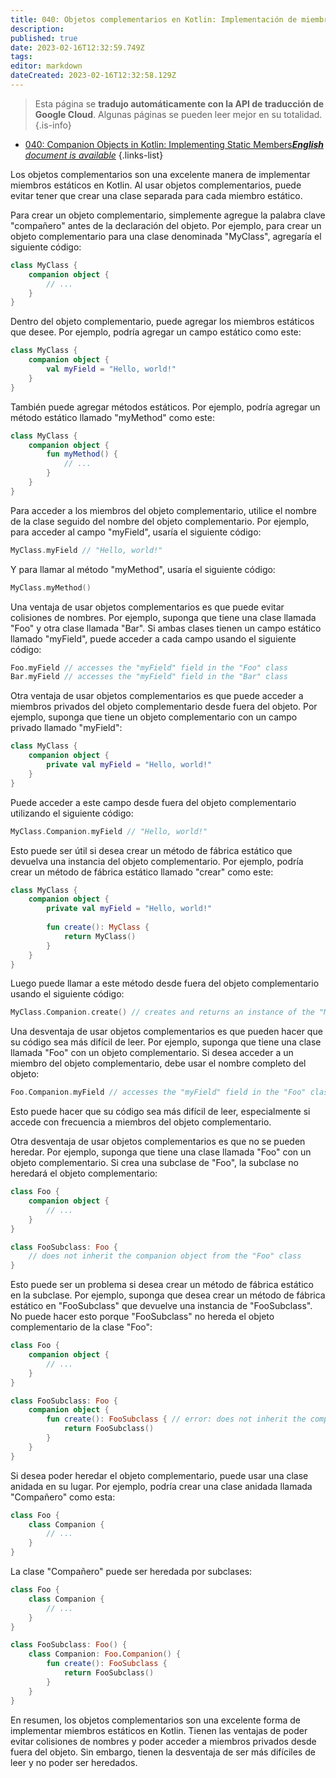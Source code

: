 ```yaml
---
title: 040: Objetos complementarios en Kotlin: Implementación de miembros estáticos
description: 
published: true
date: 2023-02-16T12:32:59.749Z
tags: 
editor: markdown
dateCreated: 2023-02-16T12:32:58.129Z
---
```


> Esta página se **tradujo automáticamente con la API de traducción de Google Cloud**.
Algunas páginas se pueden leer mejor en su totalidad.{.is-info}



- [040: Companion Objects in Kotlin: Implementing Static Members***English** document is available*](/en/Knowledge-base/Kotlin/Learning/040-companion-objects-in-kotlin-implementing-static-members)
{.links-list}




Los objetos complementarios son una excelente manera de implementar miembros estáticos en Kotlin. Al usar objetos complementarios, puede evitar tener que crear una clase separada para cada miembro estático.

Para crear un objeto complementario, simplemente agregue la palabra clave "compañero" antes de la declaración del objeto. Por ejemplo, para crear un objeto complementario para una clase denominada "MyClass", agregaría el siguiente código:

```kotlin
class MyClass {
    companion object {
        // ...
    }
}
```

Dentro del objeto complementario, puede agregar los miembros estáticos que desee. Por ejemplo, podría agregar un campo estático como este:

```kotlin
class MyClass {
    companion object {
        val myField = "Hello, world!"
    }
}
```

También puede agregar métodos estáticos. Por ejemplo, podría agregar un método estático llamado "myMethod" como este:

```kotlin
class MyClass {
    companion object {
        fun myMethod() {
            // ...
        }
    }
}
```

Para acceder a los miembros del objeto complementario, utilice el nombre de la clase seguido del nombre del objeto complementario. Por ejemplo, para acceder al campo "myField", usaría el siguiente código:

```kotlin
MyClass.myField // "Hello, world!"
```

Y para llamar al método "myMethod", usaría el siguiente código:

```kotlin
MyClass.myMethod()
```

Una ventaja de usar objetos complementarios es que puede evitar colisiones de nombres. Por ejemplo, suponga que tiene una clase llamada "Foo" y otra clase llamada "Bar". Si ambas clases tienen un campo estático llamado "myField", puede acceder a cada campo usando el siguiente código:

```kotlin
Foo.myField // accesses the "myField" field in the "Foo" class
Bar.myField // accesses the "myField" field in the "Bar" class
```

Otra ventaja de usar objetos complementarios es que puede acceder a miembros privados del objeto complementario desde fuera del objeto. Por ejemplo, suponga que tiene un objeto complementario con un campo privado llamado "myField":

```kotlin
class MyClass {
    companion object {
        private val myField = "Hello, world!"
    }
}
```

Puede acceder a este campo desde fuera del objeto complementario utilizando el siguiente código:

```kotlin
MyClass.Companion.myField // "Hello, world!"
```

Esto puede ser útil si desea crear un método de fábrica estático que devuelva una instancia del objeto complementario. Por ejemplo, podría crear un método de fábrica estático llamado "crear" como este:

```kotlin
class MyClass {
    companion object {
        private val myField = "Hello, world!"
        
        fun create(): MyClass {
            return MyClass()
        }
    }
}
```

Luego puede llamar a este método desde fuera del objeto complementario usando el siguiente código:

```kotlin
MyClass.Companion.create() // creates and returns an instance of the "MyClass" class
```

Una desventaja de usar objetos complementarios es que pueden hacer que su código sea más difícil de leer. Por ejemplo, suponga que tiene una clase llamada "Foo" con un objeto complementario. Si desea acceder a un miembro del objeto complementario, debe usar el nombre completo del objeto:

```kotlin
Foo.Companion.myField // accesses the "myField" field in the "Foo" class
```

Esto puede hacer que su código sea más difícil de leer, especialmente si accede con frecuencia a miembros del objeto complementario.

Otra desventaja de usar objetos complementarios es que no se pueden heredar. Por ejemplo, suponga que tiene una clase llamada "Foo" con un objeto complementario. Si crea una subclase de "Foo", la subclase no heredará el objeto complementario:

```kotlin
class Foo {
    companion object {
        // ...
    }
}

class FooSubclass: Foo {
    // does not inherit the companion object from the "Foo" class
}
```

Esto puede ser un problema si desea crear un método de fábrica estático en la subclase. Por ejemplo, suponga que desea crear un método de fábrica estático en "FooSubclass" que devuelve una instancia de "FooSubclass". No puede hacer esto porque "FooSubclass" no hereda el objeto complementario de la clase "Foo":

```kotlin
class Foo {
    companion object {
        // ...
    }
}

class FooSubclass: Foo {
    companion object {
        fun create(): FooSubclass { // error: does not inherit the companion object from the "Foo" class
            return FooSubclass()
        }
    }
}
```

Si desea poder heredar el objeto complementario, puede usar una clase anidada en su lugar. Por ejemplo, podría crear una clase anidada llamada "Compañero" como esta:

```kotlin
class Foo {
    class Companion {
        // ...
    }
}
```

La clase "Compañero" puede ser heredada por subclases:

```kotlin
class Foo {
    class Companion {
        // ...
    }
}

class FooSubclass: Foo() {
    class Companion: Foo.Companion() {
        fun create(): FooSubclass {
            return FooSubclass()
        }
    }
}
```

En resumen, los objetos complementarios son una excelente forma de implementar miembros estáticos en Kotlin. Tienen las ventajas de poder evitar colisiones de nombres y poder acceder a miembros privados desde fuera del objeto. Sin embargo, tienen la desventaja de ser más difíciles de leer y no poder ser heredados.